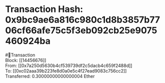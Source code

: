 
Transaction Hash: 0x9bc9ae6a816c980c1d8b3857b7706cf66afe75c5f3eb092cb25e9075460924ba
====================================================================================
  
#💸Transaction  
Block: [[14456676]]  
From: [[0x7a250d5630b4cf539739df2c5dacb4c659f2488d]]  
To: [[0xc02aaa39b223fe8d0a0e5c4f27ead9083c756cc2]]  
Transferred: 0.30000000000000004 Ether